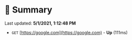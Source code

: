 # 📖 Summary
Last updated: **5/1/2021, 1:12:48 PM**

- `GET` [https://google.com](https://google.com) - **Up** (111ms)
